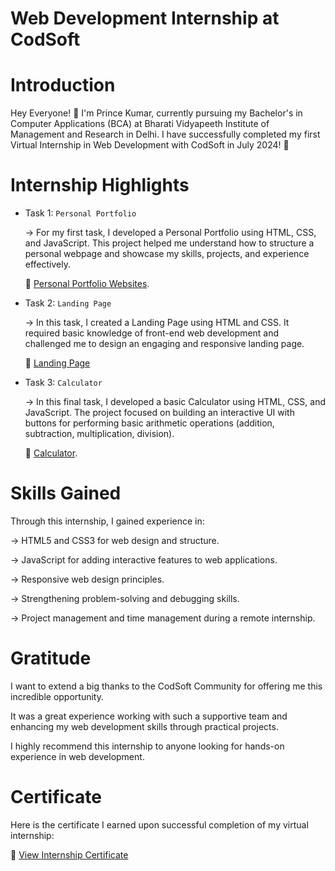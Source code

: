 # Web Development Internship at CodSoft

# Introduction

   Hey Everyone! 👋
    I'm Prince Kumar, currently pursuing my Bachelor's in Computer Applications (BCA) at  Bharati Vidyapeeth Institute of Management and Research in Delhi.
    I have successfully completed my first Virtual Internship in Web Development with CodSoft in July 2024! 🏅

 # Internship Highlights
 
- Task 1: `Personal Portfolio`
  
   -> For my first task, I developed a Personal Portfolio using HTML, CSS, and JavaScript. 
   This project helped me understand how to structure a personal webpage and showcase my skills, projects, and experience effectively.

   🔗 [Personal Portfolio Websites](https://princekumarsinghmyportfolio.netlify.app).


- Task 2: `Landing Page`
  
  -> In this task, I created a Landing Page using HTML and CSS. It required basic knowledge of front-end web development and challenged me to design an engaging and responsive landing page.

    🔗 [Landing Page](https://github.com/user-attachments/assets/0d805cf9-09f0-4581-b650-07b6f27bf2ec)


- Task 3: `Calculator`
  
   -> In this final task, I developed a basic Calculator using HTML, CSS, and JavaScript. The project focused on building an interactive UI with buttons for performing basic arithmetic 
  operations (addition, subtraction, multiplication, division).

  🔗 [Calculator](https://princekumarsinghcalculator.netlify.app).


 # Skills Gained

  Through this internship, I gained experience in:

  -> HTML5 and CSS3 for web design and structure.
  
  -> JavaScript for adding interactive features to web applications.
  
  -> Responsive web design principles.
  
  -> Strengthening problem-solving and debugging skills.
  
  -> Project management and time management during a remote internship.


 # Gratitude

  I want to extend a big thanks to the CodSoft Community for offering me this incredible opportunity. 
  
  It was a great experience working with such a supportive team and enhancing my web development skills through practical projects.
  
  I highly recommend this internship to anyone looking for hands-on experience in web development.


  # Certificate
 
   Here is the certificate I earned upon successful completion of my virtual internship:

  🔗 [View Internship Certificate](https://github.com/user-attachments/assets/2724d74a-01d4-4dd6-bf68-aa54945a7e69)
